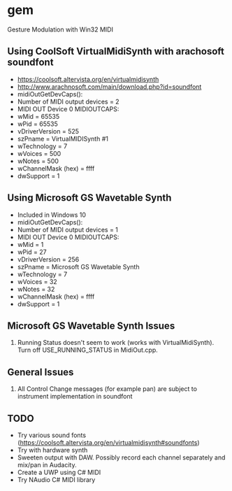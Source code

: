 # gem
Gesture Modulation with Win32 MIDI

## Using CoolSoft VirtualMidiSynth with arachosoft soundfont
- https://coolsoft.altervista.org/en/virtualmidisynth
- http://www.arachnosoft.com/main/download.php?id=soundfont
- midiOutGetDevCaps():
- Number of MIDI output devices = 2
- MIDI OUT Device 0 MIDIOUTCAPS:
- wMid = 65535
- wPid = 65535
- vDriverVersion = 525
- szPname = VirtualMIDISynth #1
- wTechnology = 7
- wVoices = 500
- wNotes = 500
- wChannelMask (hex) = ffff
- dwSupport = 1

## Using Microsoft GS Wavetable Synth
- Included in Windows 10
- midiOutGetDevCaps():
- Number of MIDI output devices = 1
- MIDI OUT Device 0 MIDIOUTCAPS:
- wMid = 1
- wPid = 27
- vDriverVersion = 256
- szPname = Microsoft GS Wavetable Synth
- wTechnology = 7
- wVoices = 32
- wNotes = 32
- wChannelMask (hex) = ffff
- dwSupport = 1

## Microsoft GS Wavetable Synth Issues
1. Running Status doesn't seem to work (works with VirtualMidiSynth). Turn off USE_RUNNING_STATUS in MidiOut.cpp.

## General Issues
1. All Control Change messages (for example pan) are subject to instrument implementation in soundfont

## TODO
- Try various sound fonts (https://coolsoft.altervista.org/en/virtualmidisynth#soundfonts)
- Try with hardware synth
- Sweeten output with DAW. Possibly record each channel separately and mix/pan in Audacity.
- Create a UWP using C# MIDI
- Try NAudio C# MIDI library
